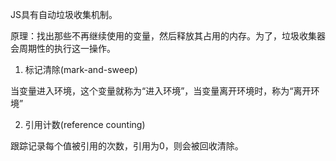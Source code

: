 JS具有自动垃圾收集机制。

原理：找出那些不再继续使用的变量，然后释放其占用的内存。为了，垃圾收集器会周期性的执行这一操作。

1. 标记清除(mark-and-sweep)

  当变量进入环境，这个变量就称为“进入环境”，当变量离开环境时，称为“离开环境”

2. 引用计数(reference counting)
    
  跟踪记录每个值被引用的次数，引用为0，则会被回收清除。


